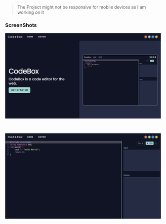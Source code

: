 > The Project might not be responsive for mobile devices as I am working on it

### ScreenShots

![Codebox](./screenshots/img2.png)

<br>

![Codebox](./screenshots/img.png)
